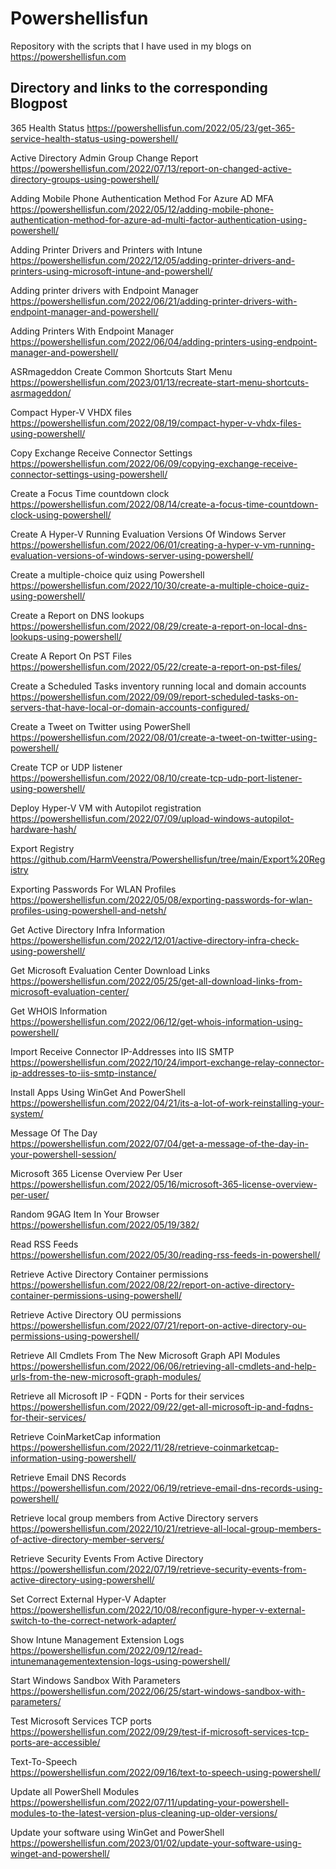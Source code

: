 # Powershellisfun
Repository with the scripts that I have used in my blogs on https://powershellisfun.com

## Directory and links to the corresponding Blogpost

365 Health Status
https://powershellisfun.com/2022/05/23/get-365-service-health-status-using-powershell/

Active Directory Admin Group Change Report
https://powershellisfun.com/2022/07/13/report-on-changed-active-directory-groups-using-powershell/

Adding Mobile Phone Authentication Method For Azure AD MFA
https://powershellisfun.com/2022/05/12/adding-mobile-phone-authentication-method-for-azure-ad-multi-factor-authentication-using-powershell/

Adding Printer Drivers and Printers with Intune	 				
https://powershellisfun.com/2022/12/05/adding-printer-drivers-and-printers-using-microsoft-intune-and-powershell/

Adding printer drivers with Endpoint Manager	 				
https://powershellisfun.com/2022/06/21/adding-printer-drivers-with-endpoint-manager-and-powershell/

Adding Printers With Endpoint Manager	 					
https://powershellisfun.com/2022/06/04/adding-printers-using-endpoint-manager-and-powershell/

ASRmageddon Create Common Shortcuts Start Menu	 				
https://powershellisfun.com/2023/01/13/recreate-start-menu-shortcuts-asrmageddon/

Compact Hyper-V VHDX files	 							
https://powershellisfun.com/2022/08/19/compact-hyper-v-vhdx-files-using-powershell/

Copy Exchange Receive Connector Settings	 					
https://powershellisfun.com/2022/06/09/copying-exchange-receive-connector-settings-using-powershell/

Create a Focus Time countdown clock	 						
https://powershellisfun.com/2022/08/14/create-a-focus-time-countdown-clock-using-powershell/

Create A Hyper-V Running Evaluation Versions Of Windows Server		
https://powershellisfun.com/2022/06/01/creating-a-hyper-v-vm-running-evaluation-versions-of-windows-server-using-powershell/

Create a multiple-choice quiz using Powershell	 				
https://powershellisfun.com/2022/10/30/create-a-multiple-choice-quiz-using-powershell/

Create a Report on DNS lookups	 						
https://powershellisfun.com/2022/08/29/create-a-report-on-local-dns-lookups-using-powershell/

Create A Report On PST Files	 							
https://powershellisfun.com/2022/05/22/create-a-report-on-pst-files/

Create a Scheduled Tasks inventory running local and domain accounts	
https://powershellisfun.com/2022/09/09/report-scheduled-tasks-on-servers-that-have-local-or-domain-accounts-configured/

Create a Tweet on Twitter using PowerShell	 				
https://powershellisfun.com/2022/08/01/create-a-tweet-on-twitter-using-powershell/

Create TCP or UDP listener	 							
https://powershellisfun.com/2022/08/10/create-tcp-udp-port-listener-using-powershell/

Deploy Hyper-V VM with Autopilot registration	 				
https://powershellisfun.com/2022/07/09/upload-windows-autopilot-hardware-hash/

Export Registry	 									
https://github.com/HarmVeenstra/Powershellisfun/tree/main/Export%20Registry

Exporting Passwords For WLAN Profiles	 					
https://powershellisfun.com/2022/05/08/exporting-passwords-for-wlan-profiles-using-powershell-and-netsh/

Get Active Directory Infra Information	 					
https://powershellisfun.com/2022/12/01/active-directory-infra-check-using-powershell/

Get Microsoft Evaluation Center Download Links	 				
https://powershellisfun.com/2022/05/25/get-all-download-links-from-microsoft-evaluation-center/

Get WHOIS Information	 								
https://powershellisfun.com/2022/06/12/get-whois-information-using-powershell/

Import Receive Connector IP-Addresses into IIS SMTP	 			
https://powershellisfun.com/2022/10/24/import-exchange-relay-connector-ip-addresses-to-iis-smtp-instance/

Install Apps Using WinGet And PowerShell	 					
https://powershellisfun.com/2022/04/21/its-a-lot-of-work-reinstalling-your-system/

Message Of The Day	 								
https://powershellisfun.com/2022/07/04/get-a-message-of-the-day-in-your-powershell-session/

Microsoft 365 License Overview Per User	 					
https://powershellisfun.com/2022/05/16/microsoft-365-license-overview-per-user/

Random 9GAG Item In Your Browser	 						
https://powershellisfun.com/2022/05/19/382/

Read RSS Feeds	 									
https://powershellisfun.com/2022/05/30/reading-rss-feeds-in-powershell/

Retrieve Active Directory Container permissions	 				
https://powershellisfun.com/2022/08/22/report-on-active-directory-container-permissions-using-powershell/

Retrieve Active Directory OU permissions	 					
https://powershellisfun.com/2022/07/21/report-on-active-directory-ou-permissions-using-powershell/

Retrieve All Cmdlets From The New Microsoft Graph API Modules	 	
https://powershellisfun.com/2022/06/06/retrieving-all-cmdlets-and-help-urls-from-the-new-microsoft-graph-modules/

Retrieve all Microsoft IP - FQDN - Ports for their services	 		
https://powershellisfun.com/2022/09/22/get-all-microsoft-ip-and-fqdns-for-their-services/

Retrieve CoinMarketCap information	 						
https://powershellisfun.com/2022/11/28/retrieve-coinmarketcap-information-using-powershell/

Retrieve Email DNS Records	 							
https://powershellisfun.com/2022/06/19/retrieve-email-dns-records-using-powershell/

Retrieve local group members from Active Directory servers	 		
https://powershellisfun.com/2022/10/21/retrieve-all-local-group-members-of-active-directory-member-servers/

Retrieve Security Events From Active Directory	 				
https://powershellisfun.com/2022/07/19/retrieve-security-events-from-active-directory-using-powershell/

Set Correct External Hyper-V Adapter	 					
https://powershellisfun.com/2022/10/08/reconfigure-hyper-v-external-switch-to-the-correct-network-adapter/

Show Intune Management Extension Logs	 					
https://powershellisfun.com/2022/09/12/read-intunemanagementextension-logs-using-powershell/

Start Windows Sandbox With Parameters	 					
https://powershellisfun.com/2022/06/25/start-windows-sandbox-with-parameters/

Test Microsoft Services TCP ports	 						
https://powershellisfun.com/2022/09/29/test-if-microsoft-services-tcp-ports-are-accessible/

Text-To-Speech	 									
https://powershellisfun.com/2022/09/16/text-to-speech-using-powershell/

Update all PowerShell Modules	 							
https://powershellisfun.com/2022/07/11/updating-your-powershell-modules-to-the-latest-version-plus-cleaning-up-older-versions/

Update your software using WinGet and PowerShell	 			
https://powershellisfun.com/2023/01/02/update-your-software-using-winget-and-powershell/


